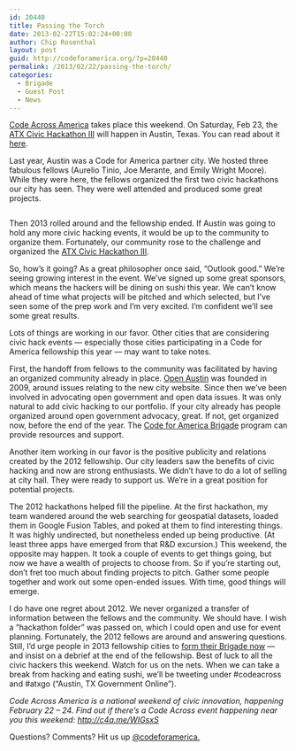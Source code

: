 ```yaml
---
id: 20440
title: Passing the Torch
date: 2013-02-22T15:02:24+00:00
author: Chip Rosenthal
layout: post
guid: http://codeforamerica.org/?p=20440
permalink: /2013/02/22/passing-the-torch/
categories:
  - Brigade
  - Guest Post
  - News
---
```

[Code Across America](http://brigade.codeforamerica.org/pages/codeacross) takes place this weekend. On Saturday, Feb 23, the [ATX Civic Hackathon III](http://www.austintexas.gov/blog/atx-civic-hackathon-iii-coming) will happen in Austin, Texas. You can read about it [here](http://www.open-austin.org/article/137).

Last year, Austin was a Code for America partner city. We hosted three fabulous fellows (Aurelio Tinio, Joe Merante, and Emily Wright Moore). While they were here, the fellows organized the first two civic hackathons our city has seen. They were well attended and produced some great projects.

[<img class="size-medium wp-image-20484 alignleft" title="6882954335_c6b04e816f" src="http://codeforamerica.org/wp-content/uploads/2013/02/6882954335_c6b04e816f-300x199.jpg" alt="" />](http://codeforamerica.org/wp-content/uploads/2013/02/6882954335_c6b04e816f.jpeg)

Then 2013 rolled around and the fellowship ended. If Austin was going to hold any more civic hacking events, it would be up to the community to organize them. Fortunately, our community rose to the challenge and organized the [ATX Civic Hackathon III](http://www.austintexas.gov/blog/atx-civic-hackathon-iii-coming).

So, how&#8217;s it going? As a great philosopher once said, &#8220;Outlook good.&#8221; We&#8217;re seeing growing interest in the event. We&#8217;ve signed up some great sponsors, which means the hackers will be dining on sushi this year. We can&#8217;t know ahead of time what projects will be pitched and which selected, but I&#8217;ve seen some of the prep work and I&#8217;m very excited. I&#8217;m confident we&#8217;ll see some great results.

Lots of things are working in our favor. Other cities that are considering civic hack events &#8212; especially those cities participating in a Code for America fellowship this year &#8212; may want to take notes.

First, the handoff from fellows to the community was facilitated by having an organized community already in place. [Open Austin](http://www.open-austin.org/) was founded in 2009, around issues relating to the new city website. Since then we&#8217;ve been involved in advocating open government and open data issues. It was only natural to add civic hacking to our portfolio. If your city already has people organized around open government advocacy, great. If not, get organized now, before the end of the year. The <a href="http://brigade.codeforamerica.org" target="_blank">Code for America Brigade</a> program can provide resources and support.

Another item working in our favor is the positive publicity and relations created by the 2012 fellowship. Our city leaders saw the benefits of civic hacking and now are strong enthusiasts. We didn&#8217;t have to do a lot of selling at city hall. They were ready to support us. We&#8217;re in a great position for potential projects.

The 2012 hackathons helped fill the pipeline. At the first hackathon, my team wandered around the web searching for geospatial datasets, loaded them in Google Fusion Tables, and poked at them to find interesting things. It was highly undirected, but nonetheless ended up being productive. (At least three apps have emerged from that R&D excursion.) This weekend, the opposite may happen. It took a couple of events to get things going, but now we have a wealth of projects to choose from. So if you&#8217;re starting out, don&#8217;t fret too much about finding projects to pitch. Gather some people together and work out some open-ended issues. With time, good things will emerge.

I do have one regret about 2012. We never organized a transfer of information between the fellows and the community. We should have. I wish a &#8220;hackathon folder&#8221; was passed on, which I could open and use for event planning. Fortunately, the 2012 fellows are around and answering questions. Still, I&#8217;d urge people in 2013 fellowship cities to [form their Brigade now](http://brigade.codeforamerica.org/) &#8212; and insist on a debrief at the end of the fellowship. Best of luck to all the civic hackers this weekend. Watch for us on the nets. When we can take a break from hacking and eating sushi, we&#8217;ll be tweeting under #codeacross and #atxgo (&#8220;Austin, TX Government Online&#8221;).

_Code Across America is a national weekend of civic innovation, happening February 22 &#8211; 24. Find out if there&#8217;s a Code Across event happening near you this weekend: <http://c4a.me/WIGsxS>_

Questions? Comments? Hit us up <a href="http://twitter.com/codeforamerica" target="_blank">@codeforamerica.</a>
